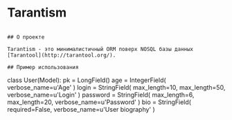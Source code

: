 # Tarantism

```

## О проекте

Tarantism - это минималистичный ORM поверх NOSQL базы данных [Tarantool](http://tarantool.org/).

## Пример использования

```
class User(Model):
    pk = LongField()
    age = IntegerField(
        verbose_name=u'Age'
    )
    login = StringField(
        max_length=10,
        max_length=50,
        verbose_name=u'Login'
    )
    password = StringField(
        max_length=6,
        max_length=20,
        verbose_name=u'Password'
    )
    bio = StringField(
        required=False,
        verbose_name=u'User biography'
    )
```
